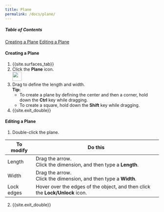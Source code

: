 ```yaml
---
title: Plane
permalink: /docs/plane/
---
```

<link rel="stylesheet" href="https://cdnjs.cloudflare.com/ajax/libs/font-awesome/4.7.0/css/font-awesome.min.css">

##### Table of Contents
[Creating a Plane](#create)
[Editing a Plane](#edit)

<a name="create"/>

#### Creating a Plane

1. {{site.surfaces_tab}}
2. Click the **Plane** icon.<br><img src="https://documentationdemo.github.io/img/ribbonPrimitiveSphere-80@2x.png" width="30" height="30" />
3. Drag to define the length and width.<br><i class="fa fa-info-circle"></i> **Tip:**
   - To create a plane by defining the center and then a corner, hold down the **Ctrl** key while dragging.
   - To create a square, hold down the **Shift** key while dragging.
4. {{site.exit_double}}

<a name="edit"/>

#### Editing a Plane

1. Double-click the plane.

To modify | Do this
--- | ---
Length | Drag the arrow.<br>Click the dimension, and then type a **Length**.
Width | Drag the arrow.<br>Click the dimension, and then type a **Width**.
Lock edges | Hover over the edges of the object, and then click the **Lock/Unlock** icon.

2. {{site.exit_double}}
